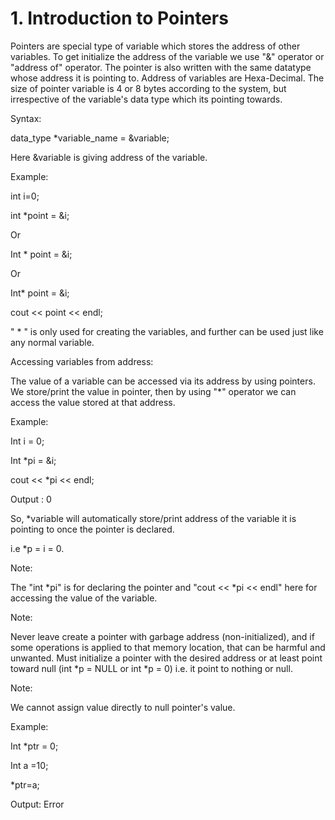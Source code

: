 # 1. Introduction to Pointers

Pointers are special type of variable which stores the address of other variables. To get initialize the address of the variable we use "&" operator or "address of" operator. The pointer is also written with the same datatype whose address it is pointing to. Address of variables are Hexa-Decimal. The size of pointer variable is 4 or 8 bytes according to the system, but irrespective of the variable's data type which its pointing towards.

Syntax:

data_type *variable_name = &variable;

Here &variable is giving address of the variable.

Example:

int i=0;

int *point = &i;

Or

Int * point = &i;

Or

Int* point = &i;

cout << point << endl;

" * " is only used for creating the variables, and further can be used just like any normal variable.

Accessing variables from address:

The value of a variable can be accessed via its address by using pointers. We store/print the value in pointer, then by using "*" operator we can access the value stored at that address.

Example:

Int i = 0;

Int *pi = &i;

cout << *pi << endl;

Output : 0

So, *variable will automatically store/print address of the variable it is pointing to once the pointer is declared.

i.e *p = i = 0.

Note:

The "int *pi" is for declaring the pointer and "cout << *pi << endl" here for accessing the value of the variable.

Note: 

Never leave create a pointer with garbage address (non-initialized), and if some operations is applied to that memory location, that can be harmful and unwanted. Must initialize a pointer with the desired address or at least point toward null (int *p = NULL or int *p = 0) i.e. it point to nothing or null.

Note:

 We cannot assign value directly to null pointer's value.

Example:

Int *ptr = 0;

Int a =10;

*ptr=a;

Output: Error
